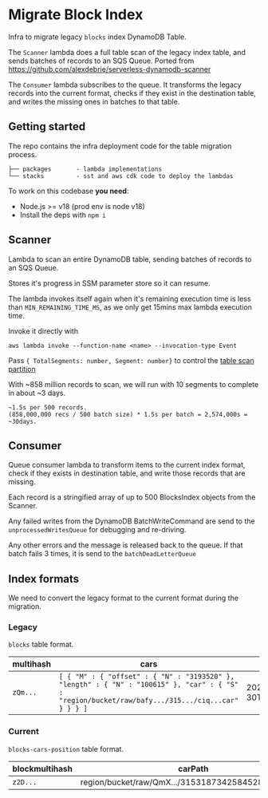 # Migrate Block Index

Infra to migrate legacy `blocks` index DynamoDB Table.

The `Scanner` lambda does a full table scan of the legacy index table, and sends batches of records to an SQS Queue. Ported from https://github.com/alexdebrie/serverless-dynamodb-scanner

The `Consumer` lambda subscribes to the queue. It transforms the legacy records into the current format, checks if they exist in the destination table, and writes the missing ones in batches to that table.

## Getting started

The repo contains the infra deployment code for the table migration process.

```
├── packages       - lambda implementations
└── stacks         - sst and aws cdk code to deploy the lambdas
```

To work on this codebase **you need**:

- Node.js >= v18 (prod env is node v18)
- Install the deps with `npm i`

## Scanner
 
Lambda to scan an entire DynamoDB table, sending batches of records to an SQS Queue.
 
Stores it's progress in SSM parameter store so it can resume.
 
The lambda invokes itself again when it's remaining execution time is less than `MIN_REMAINING_TIME_MS`, as we only get 15mins max lambda execution time.
 
Invoke it directly with 
```shell
aws lambda invoke --function-name <name> --invocation-type Event
```

Pass `{ TotalSegments: number, Segment: number}` to control the [table scan partition](https://docs.aws.amazon.com/amazondynamodb/latest/developerguide/Scan.html#Scan.ParallelScan)

With ~858 million records to scan, we will run with 10 segments to complete in about ~3 days.
```
~1.5s per 500 records. 
(858,000,000 recs / 500 batch size) * 1.5s per batch = 2,574,000s = ~30days.
```

## Consumer

Queue consumer lambda to transform items to the current index format, check if they exists in destination table, and write those records that are missing.

Each record is a stringified array of up to 500 BlocksIndex objects from the Scanner.
 
Any failed writes from the DynamoDB BatchWriteCommand are send to the `unprocessedWritesQueue` for debugging and re-driving.

Any other errors and the message is released back to the queue. If that batch fails 3 times, it is send to the `batchDeadLetterQueue`

## Index formats

We need to convert the legacy format to the current format during the migration.

### Legacy

`blocks` table format.

| multihash | cars    | createdAt | data  | type    |
|-----------|---------|-----------|-------|---------|
| `zQm...` | `[ { "M" : { "offset" : { "N" : "3193520" }, "length" : { "N" : "100615" }, "car" : { "S" : "region/bucket/raw/bafy.../315.../ciq...car" } } } ]` | 2022-05-30T17:06:12.864Z | `{}` | raw

### Current

`blocks-cars-position` table format.

| blockmultihash | carPath | length | offset |
|----------------|---------|--------|--------|
| `z2D...` | region/bucket/raw/QmX.../315318734258452893/ciq...car | 2765 | 3317501 |

